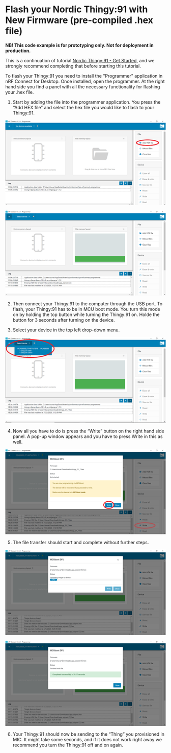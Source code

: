 # Flash your Nordic Thingy:91 with New Firmware (pre-compiled .hex file)

**NB! This code example is for prototyping only. Not for deployment in production.**

This is a continuation of tutorial [Nordic Thingy:91 - Get Started](/tutorials/thingy91-get-started/), and we strongly recommend completing that before starting this tutorial.

To flash your Thingy:91 you need to install the "Programmer" application in nRF Connect for Desktop. Once installed, open the programmer. At the right hand side you find a panel with all the necessary functionality for flashing your .hex file.

1. Start by adding the file into the programmer application. You press the “Add HEX file” and select the hex file you would like to flash to your Thingy:91.

![](https://github.com/TelenorStartIoT/tutorials/blob/master/06-thingy-flash/assets/2.1-add-hex.png)

![](https://github.com/TelenorStartIoT/tutorials/blob/master/06-thingy-flash/assets/2.2-hex-uploaded.PNG)

2. Then connect your Thingy:91 to the computer through the USB port. To flash, your Thingy:91 has to be in MCU boot mode. You turn this mode on by holding the top button while turning the Thingy:91 on. Holde the button for 3 seconds after turning on the device.

3. Select your device in the top left drop-down menu.

![](https://github.com/TelenorStartIoT/tutorials/blob/master/06-thingy-flash/assets/2.3-choose-device.PNG)

4. Now all you have to do is press the “Write” button on the right hand side panel. A pop-up window appears and you have to press Write in this as well.

![](https://github.com/TelenorStartIoT/tutorials/blob/master/06-thingy-flash/assets/2.4-write-file.PNG)

5. The file transfer should start and complete without further steps.

![](https://github.com/TelenorStartIoT/tutorials/blob/master/06-thingy-flash/assets/2.5-writing.PNG)

![](https://github.com/TelenorStartIoT/tutorials/blob/master/06-thingy-flash/assets/2.6-download-complete.PNG)

6. Your Thingy:91 should now be sending to the “Thing” you provisioned in MIC. It might take some seconds, and if it does not work right away we recommend you turn the Thingy:91 off and on again.
